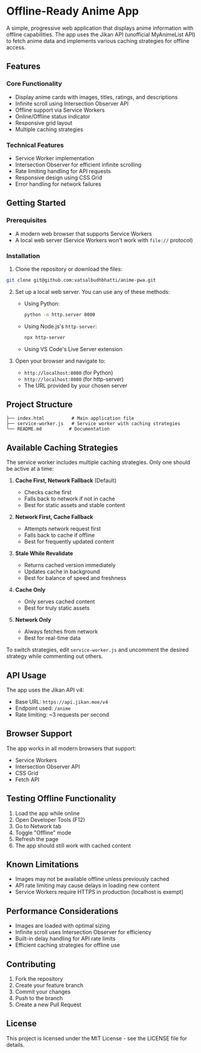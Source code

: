 # Offline-Ready Anime App

A simple, progressive web application that displays anime information with offline capabilities. The app uses the Jikan API (unofficial MyAnimeList API) to fetch anime data and implements various caching strategies for offline access.

## Features

### Core Functionality
- Display anime cards with images, titles, ratings, and descriptions
- Infinite scroll using Intersection Observer API
- Offline support via Service Workers
- Online/Offline status indicator
- Responsive grid layout
- Multiple caching strategies

### Technical Features
- Service Worker implementation
- Intersection Observer for efficient infinite scrolling
- Rate limiting handling for API requests
- Responsive design using CSS Grid
- Error handling for network failures

## Getting Started

### Prerequisites
- A modern web browser that supports Service Workers
- A local web server (Service Workers won't work with `file://` protocol)

### Installation

1. Clone the repository or download the files:
```bash
git clone git@github.com:vatsalbudhbhatti/anime-pwa.git
```

2. Set up a local web server. You can use any of these methods:
   - Using Python:
     ```bash
     python -m http.server 8000
     ```
   - Using Node.js's `http-server`:
     ```bash
     npx http-server
     ```
   - Using VS Code's Live Server extension

3. Open your browser and navigate to:
   - `http://localhost:8000` (for Python)
   - `http://localhost:8080` (for http-server)
   - The URL provided by your chosen server

## Project Structure

```
├── index.html          # Main application file
├── service-worker.js   # Service worker with caching strategies
└── README.md          # Documentation
```

## Available Caching Strategies

The service worker includes multiple caching strategies. Only one should be active at a time:

1. **Cache First, Network Fallback** (Default)
   - Checks cache first
   - Falls back to network if not in cache
   - Best for static assets and stable content

2. **Network First, Cache Fallback**
   - Attempts network request first
   - Falls back to cache if offline
   - Best for frequently updated content

3. **Stale While Revalidate**
   - Returns cached version immediately
   - Updates cache in background
   - Best for balance of speed and freshness

4. **Cache Only**
   - Only serves cached content
   - Best for truly static assets

5. **Network Only**
   - Always fetches from network
   - Best for real-time data

To switch strategies, edit `service-worker.js` and uncomment the desired strategy while commenting out others.

## API Usage

The app uses the Jikan API v4:
- Base URL: `https://api.jikan.moe/v4`
- Endpoint used: `/anime`
- Rate limiting: ~3 requests per second

## Browser Support

The app works in all modern browsers that support:
- Service Workers
- Intersection Observer API
- CSS Grid
- Fetch API

## Testing Offline Functionality

1. Load the app while online
2. Open Developer Tools (F12)
3. Go to Network tab
4. Toggle "Offline" mode
5. Refresh the page
6. The app should still work with cached content

## Known Limitations

- Images may not be available offline unless previously cached
- API rate limiting may cause delays in loading new content
- Service Workers require HTTPS in production (localhost is exempt)

## Performance Considerations

- Images are loaded with optimal sizing
- Infinite scroll uses Intersection Observer for efficiency
- Built-in delay handling for API rate limits
- Efficient caching strategies for offline use

## Contributing

1. Fork the repository
2. Create your feature branch
3. Commit your changes
4. Push to the branch
5. Create a new Pull Request

## License

This project is licensed under the MIT License - see the LICENSE file for details.